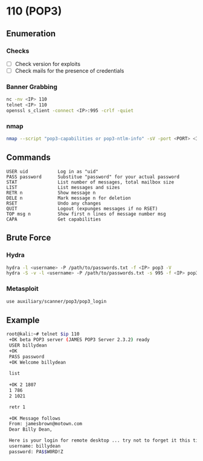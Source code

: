 # 110 (POP3)

## Enumeration

### Checks

* [ ] Check version for exploits
* [ ] Check mails for the presence of credentials

### Banner Grabbing

```bash
nc -nv <IP> 110
telnet <IP> 110
openssl s_client -connect <IP>:995 -crlf -quiet
```

### nmap

```bash
nmap --script "pop3-capabilities or pop3-ntlm-info" -sV -port <PORT> <IP>  # All are default scripts
```

## Commands

```
USER uid           Log in as "uid"
PASS password      Substitue "password" for your actual password
STAT               List number of messages, total mailbox size
LIST               List messages and sizes
RETR n             Show message n
DELE n             Mark message n for deletion
RSET               Undo any changes
QUIT               Logout (expunges messages if no RSET)
TOP msg n          Show first n lines of message number msg
CAPA               Get capabilities
```

## Brute Force

### Hydra

```bash
hydra -l <username> -P /path/to/passwords.txt -f <IP> pop3 -V
hydra -S -v -l <username> -P /path/to/passwords.txt -s 995 -f <IP> pop3 -V
```

### Metasploit

```bash
use auxiliary/scanner/pop3/pop3_login
```

## Example

```bash
root@kali:~# telnet $ip 110
 +OK beta POP3 server (JAMES POP3 Server 2.3.2) ready 
 USER billydean    
 +OK
 PASS password
 +OK Welcome billydean
 
 list
 
 +OK 2 1807
 1 786
 2 1021

 retr 1
 
 +OK Message follows
 From: jamesbrown@motown.com
 Dear Billy Dean,

 Here is your login for remote desktop ... try not to forget it this time!
 username: billydean
 password: PA$$W0RD!Z
```
